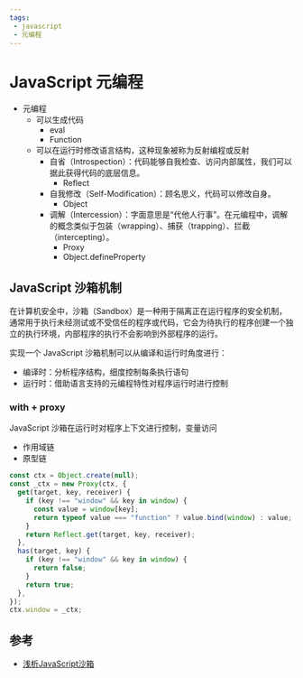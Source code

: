 ```yaml
---
tags:
 - javascript
 - 元编程
---
```


# JavaScript 元编程

- 元编程
  - 可以生成代码
    - eval
    - Function
  - 可以在运行时修改语言结构，这种现象被称为反射编程或反射
    - 自省（Introspection）：代码能够自我检查、访问内部属性，我们可以据此获得代码的底层信息。
      - Reflect
    - 自我修改（Self-Modification）：顾名思义，代码可以修改自身。
      - Object
    - 调解（Intercession）：字面意思是“代他人行事”。在元编程中，调解的概念类似于包装（wrapping）、捕获（trapping）、拦截（intercepting）。
      - Proxy
      - Object.defineProperty

## JavaScript 沙箱机制

在计算机安全中，沙箱（Sandbox）是一种用于隔离正在运行程序的安全机制，通常用于执行未经测试或不受信任的程序或代码，它会为待执行的程序创建一个独立的执行环境，内部程序的执行不会影响到外部程序的运行。

实现一个 JavaScript 沙箱机制可以从编译和运行时角度进行：

- 编译时：分析程序结构，细度控制每条执行语句
- 运行时：借助语言支持的元编程特性对程序运行时进行控制

### with + proxy

JavaScript 沙箱在运行时对程序上下文进行控制，变量访问
- 作用域链
- 原型链

```js
const ctx = Object.create(null);
const _ctx = new Proxy(ctx, {
  get(target, key, receiver) {
    if (key !== "window" && key in window) {
      const value = window[key];
      return typeof value === "function" ? value.bind(window) : value;
    }
    return Reflect.get(target, key, receiver);
  },
  has(target, key) {
    if (key !== "window" && key in window) {
      return false;
    }
    return true;
  },
});
ctx.window = _ctx;
```

## 参考

- [浅析JavaScript沙箱](https://mp.weixin.qq.com/s/euHJpS6rcRRqVBIPAnbUHA)